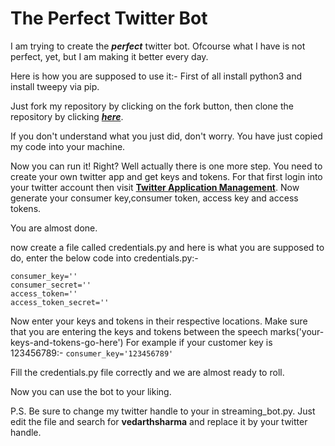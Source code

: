 # The Perfect Twitter Bot #

I am trying to create the _**perfect**_ twitter bot. Ofcourse what I have is not perfect, yet, but I am making it better every day.


Here is how you are supposed to use it:-
First of all install python3 and install tweepy via pip.

Just fork my repository by clicking on the fork button, then clone the repository by clicking [_**here**_](https://github.com/Vedarth/Twitter-bots.git).

If you don't understand what you just did, don't worry. You have just copied my code into your machine.

Now you can run it! Right? Well actually there is one more step. You need to create your own twitter app and get keys and tokens. For that first login into your twitter account then visit [**Twitter Application Management**](https://apps.twitter.com/). Now generate your consumer key,consumer token, access key and access tokens.

You are almost done.

now create a file called credentials.py and here is what you are supposed to do, enter the below code into credentials.py:-
```
consumer_key=''
consumer_secret=''
access_token=''
access_token_secret=''
```
Now enter your keys and tokens in their respective locations. Make sure that you are entering the keys and tokens between the speech marks('your-keys-and-tokens-go-here')
For example if your customer key is 123456789:-
`consumer_key='123456789'`

Fill the credentials.py file correctly and we are almost ready to roll.

Now you can use the bot to your liking.

P.S. Be sure to change my twitter handle to your in streaming_bot.py. Just edit the file and search for **vedarthsharma** and replace it by your twitter handle.